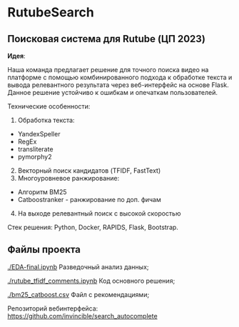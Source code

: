 # RutubeSearch
## Поисковая система для Rutube (ЦП 2023)

**Идея**: 

Наша команда предлагает решение для точного поиска видео на платформе с помощью комбинированного подхода к обработке текста и вывода релевантного результата через веб-интерфейс на основе Flask. Данное решение устойчиво к ошибкам и опечаткам пользователей.

Технические особенности:

1. Обработка текста:
- YandexSpeller
- RegEx
- transliterate
- pymorphy2
2. Векторный поиск кандидатов (TFIDF, FastText)
3. Многоуровневое ранжирование:
- Алгоритм BM25
- Catboostranker - ранжирование по доп. фичам
4. На выходе релевантный поиск с высокой скоростью

Стек решения: Python, Docker, RAPIDS, Flask, Bootstrap.

## Файлы проекта
[./EDA-final.ipynb](https://github.com/invincible/iskatel/blob/main/EDA-videos2.ipynb) Разведочный анализ данных;

[./rutube_tfidf_comments.ipynb](https://github.com/invincible/iskatel/blob/main/rutube_gpu_tfidf_bm25_CATBOOSTRANKER.ipynb) Код основного решения;

[./bm25_catboost.csv](https://github.com/invincible/iskatel/blob/main/bm25_catboost.csv) Файл с рекомендациями;

Репозиторий вебинтерфейса:
https://github.com/invincible/search_autocomplete
